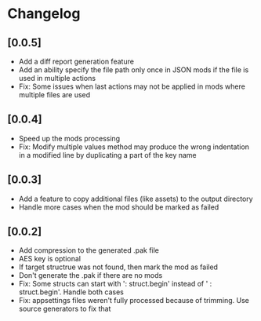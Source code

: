 # Changelog 

## [0.0.5]
- Add a diff report generation feature
- Add an ability specify the file path only once in JSON mods if the file is used in multiple actions
- Fix: Some issues when last actions may not be applied in mods where multiple files are used

## [0.0.4]
- Speed up the mods processing
- Fix: Modify multiple values method may produce the wrong indentation in a modified line by duplicating a part of the key name

## [0.0.3]
- Add a feature to copy additional files (like assets) to the output directory
- Handle more cases when the mod should be marked as failed

## [0.0.2]
- Add compression to the generated .pak file
- AES key is optional
- If target structrue was not found, then mark the mod as failed
- Don't generate the .pak if there are no mods
- Fix: Some structs can start with ': struct.begin' instead of ' : struct.begin'. Handle both cases
- Fix: appsettings files weren't fully processed because of trimming. Use source generators to fix that